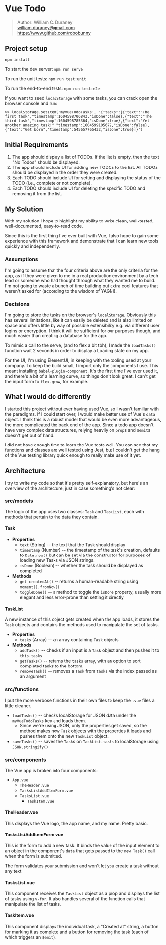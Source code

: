 # Vue Todo

> Author: William C. Duraney  
> william.duraney@gmail.com  
> https://www.github.com/robobunny

## Project setup
```
npm install
```

To start the dev server: `npm run serve`

To run the unit tests: `npm run test:unit`

To run the end-to-end tests: `npm run test:e2e`

If you want to seed `localStorage` with some tasks, you can crack open the browser console and run:

```
>> localStorage.setItem('myVueTodoTasks', '{"tasks":[{"text":"The first task","timestamp":1604598706843,"isDone":false},{"text":"The third task","timestamp":1604598785364,"isDone":true},{"text":"Yet another amazing task!","timestamp":1604599105672,"isDone":false},{"text":"Get born","timestamp":545657765432,"isDone":true}]}')
```

## Initial Requirements

1. The app should display a list of TODOs. If the list is empty, then the text "No Todos" should be displayed.
2. The app should include UI for adding new TODOs to the list. All TODOs should be displayed in the order they were created.
3. Each TODO should include UI for setting and displaying the status of the TODO (i.e., complete or not complete).
4. Each TODO should include UI for deleting the specific TODO and removing it from the list.

## My Solution

With my solution I hope to highlight my ability to write clean, well-tested, well-documented, easy-to-read code. 

Since this is the first thing I've ever built with Vue, I also hope to gain some experience with this framework and demonstrate that I can learn new tools quickly and independently.

### Assumptions

I'm going to assume that the four criteria above are the only criteria for the app, as if they were given to me in a real production environment by a tech lead or someone who had thought through what they wanted me to build. I'm not going to waste a bunch of time building out extra cool features that weren't asked for (according to the wisdom of YAGNI).

### Decisions

I'm going to store the tasks on the browser's `localStorage`. Obviously this has several limitations, like it can easily be deleted and is also limited on space and offers little by way of possible extensibility e.g. via different user logins or encryption. I think it will be sufficient for our purposes though, and much easier than creating a database for the app.

To mimic a call to the serve, (and to flex a bit tbh), I made the `loadTasks()` function wait 2 seconds in order to display a Loading state on my app.

For the UI, I'm using ElementUI, in keeping with the tooling used at your company. To keep the build small, I import only the components I use. This meant installing `babel-plugin-component`. It's the first time I've ever used it, and there's a bit of a learning curve, so things don't look great. I can't get the input form to `flex-grow`, for example.

## What I would do differently

I started this project without ever having used Vue, so I wasn't familiar with the paradigms. If I could start over, I would make better use of Vue's `data` object. I think this is a robust model that would be even more advantageous, the more complicated the back end of the app. Since a todo app doesn't have very complex data structures, relying heavily on `prop`s and `$emit`s doesn't get out of hand.

I did not have enough time to learn the Vue tests well. You can see that my functions and classes are well tested using Jest, but I couldn't get the hang of the Vue testing library quick enough to really make use of it yet.

## Architecture

I try to write my code so that it's pretty self-explanatory, but here's an overview of the architecture, just in case something's not clear:

### src/models

The logic of the app uses two classes: `Task` and `TaskList`, each with methods that pertain to the data they contain.

#### Task

* **Properties**
    * `text` (String) -- the text that the Task should display
    * `timestamp` (Number) -- the timestamp of the task's creation, defaults to `Date.now()` but can be set via the constructor for purposes of loading new Tasks via JSON strings.
    * `isDone` (Boolean) -- whether the task should be displayed as completed
* **Methods**
    * `get createdAt()` -- returns a human-readable string using `moment().fromNow()`
    * `toggleDone()` -- a method to toggle the `isDone` property, usually more elegant and less error-prone than setting it directly

#### TaskList

A new instance of this object gets created when the app loads, it stores the `Task` objects and contains the methods used to manipulate the set of tasks.

* **Properties**
    * `tasks` (Array) -- an array containing `Task` objects
* **Methods**
    * `addTask()` -- checks if an input is a `Task` object and then pushes it to `this.tasks`
    * `getTasks()` -- returns the `tasks` array, with an option to sort completed tasks to the bottom.
    * `removeTask()` -- removes a `Task` from `tasks` via the index passed as an argument

### src/functions

I put the more verbose functions in their own files to keep the `.vue` files a little cleaner. 

* `loadTasks()` -- checks localStorage for JSON data under the `myVueTodoTasks` key and loads them. 
    * Since we're using JSON, only the properties get saved, so the method makes new `Task` objects with the properties it loads and pushes them onto the new `TaskList` object.
* `saveTasks()` -- saves the `Task`s on `TaskList.tasks` to localStorage using `JSON.stringify()`

### src/components

The Vue app is broken into four components:

* `App.vue`
    * `TheHeader.vue`
    * `TasksListAddItemForm.vue`
    * `TasksList.vue`
        * `TaskItem.vue`

#### TheHeader.vue

This displays the Vue logo, the app name, and my name. Pretty basic.

#### TasksListAddItemForm.vue

This is the form to add a new task. It binds the value of the input element to an object in the component's `data` that gets passed to the `new Task()` call when the form is submitted.

The form validates your submission and won't let you create a task without any text

#### TasksList.vue

This component receives the `TaskList` object as a prop and displays the list of tasks using `v-for`. It also handles several of the function calls that manipulate the list of tasks.

#### TaskItem.vue

This component displays the individual task, a "Created at" string, a button for marking it as complete and a button for removing the task (each of which triggers an `$emit`).